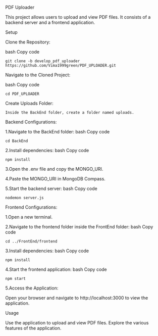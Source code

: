 PDF Uploader

  This project allows users to upload and view PDF files. It consists of a backend server and a frontend application.

Setup

Clone the Repository:

  bash
  Copy code

    git clone -b develop_pdf_uploader https://github.com/Vima1999green/PDF_UPLOADER.git


Navigate to the Cloned Project:

  bash
  Copy code

    cd PDF_UPLOADER

Create Uploads Folder:

    Inside the BackEnd folder, create a folder named uploads.

Backend Configurations:

1.Navigate to the BackEnd folder:
  bash
  Copy code
  
    cd BackEnd

2.Install dependencies:
    bash
    Copy code
    
    npm install
    
3.Open the .env file and copy the MONGO_URI.
  
4.Paste the MONGO_URI in MongoDB Compass.
  
5.Start the backend server:
  bash
  Copy code
  
    nodemon server.js
    
Frontend Configurations:

1.Open a new terminal.

2.Navigate to the frontend folder inside the FrontEnd folder:
  bash
  Copy code
  
    cd ../FrontEnd/frontend
    
3.Install dependencies:
  bash
  Copy code
  
    npm install
    
4.Start the frontend application:
  bash
  Copy code
  
    npm start
    
5.Access the Application:

  Open your browser and navigate to http://localhost:3000 to view the application.

Usage

Use the application to upload and view PDF files.
Explore the various features of the application.
